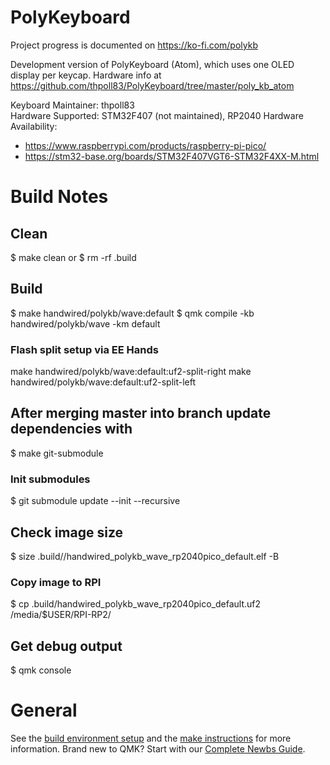 # PolyKeyboard

Project progress is documented on https://ko-fi.com/polykb

Development version of PolyKeyboard (Atom), which uses one OLED display per keycap.
Hardware info at https://github.com/thpoll83/PolyKeyboard/tree/master/poly_kb_atom

Keyboard Maintainer: thpoll83  
Hardware Supported: STM32F407 (not maintained), RP2040
Hardware Availability:
 - https://www.raspberrypi.com/products/raspberry-pi-pico/
 - https://stm32-base.org/boards/STM32F407VGT6-STM32F4XX-M.html

# Build Notes

## Clean

$ make clean
or
$ rm -rf .build

## Build

$ make handwired/polykb/wave:default
$ qmk compile -kb handwired/polykb/wave -km default

### Flash split setup via EE Hands

make handwired/polykb/wave:default:uf2-split-right
make handwired/polykb/wave:default:uf2-split-left

## After merging master into branch update dependencies with

$ make git-submodule

### Init submodules

$ git submodule update --init --recursive

## Check image size

$ size .build//handwired_polykb_wave_rp2040pico_default.elf -B

### Copy image to RPI

$ cp .build/handwired_polykb_wave_rp2040pico_default.uf2 /media/$USER/RPI-RP2/

## Get debug output

$ qmk console

# General



See the [build environment setup](https://docs.qmk.fm/#/getting_started_build_tools) and the [make instructions](https://docs.qmk.fm/#/getting_started_make_guide) for more information. Brand new to QMK? Start with our [Complete Newbs Guide](https://docs.qmk.fm/#/newbs).
